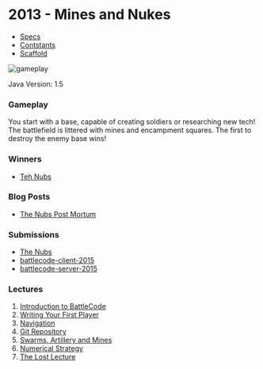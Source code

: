 # 2013 - Mines and Nukes

* [Specs](https://github.com/bovard/battlecode-server-2014/blob/325ac6f5a9b3333f439ed3d30aec33209746e982/specs.md)
* [Contstants](https://github.com/bovard/battlecode-server-2014/blob/325ac6f5a9b3333f439ed3d30aec33209746e982/src/main/battlecode/common/GameConstants.java)
* [Scaffold](https://github.com/bovard/bcode2013-scaffold)



![gameplay](./game2013.png)

Java Version: 1.5

### Gameplay
You start with a base, capable of creating soldiers or researching new tech! The battlefield is littered with mines and encampment squares. The first to destroy the enemy base wins!

### Winners
* [Teh Nubs](http://tehnubs.blogspot.com/)

### Blog Posts
* [The Nubs Post Mortum](http://tehnubs.blogspot.com/)

### Submissions
* [The Nubs](https://github.com/asdfryan/battlecode2013/tree/master/teams)
* [battlecode-client-2015](https://github.com/bovard/battlecode-client-2015)
* [battlecode-server-2015](https://github.com/bovard/battlecode-server-2015)


### Lectures

1. [Introduction to BattleCode](https://www.youtube.com/watch?v=BLExWo9Empk)
2. [Writing Your First Player](https://www.youtube.com/watch?v=Fl6fKzon8LI)
3. [Navigation](https://www.youtube.com/watch?v=PA3bcu83j38)
5. [Git Repository](https://www.youtube.com/watch?v=g2NoQCEgsCM)
6. [Swarms, Artillery and Mines](https://www.youtube.com/watch?v=dEXo0QyA-Rs)
7. [Numerical Strategy](https://www.youtube.com/watch?v=tbsYFzmk_24)
8. [The Lost Lecture](https://www.youtube.com/watch?v=pISCwkvKMZ0)